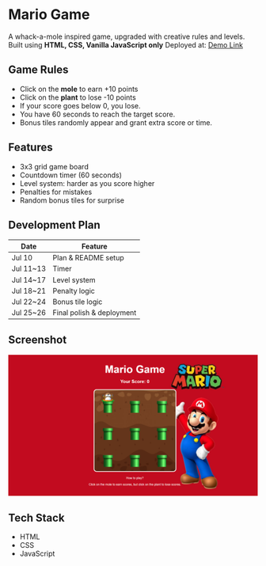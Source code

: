 # Mario Game

A whack-a-mole inspired game, upgraded with creative rules and levels.
Built using **HTML, CSS, Vanilla JavaScript only**
Deployed at: [ Demo Link ](https://newmariogame.netlify.app/)


## Game Rules

- Click on the **mole** to earn +10 points 
- Click on the **plant** to lose -10 points 
- If your score goes below 0, you lose.
- You have 60 seconds to reach the target score.
- Bonus tiles randomly appear and grant extra score or time.


## Features

- 3x3 grid game board
- Countdown timer (60 seconds)
- Level system: harder as you score higher
- Penalties for mistakes
- Random bonus tiles for surprise


## Development Plan

| Date       | Feature                           |
|------------|-----------------------------------|
| Jul 10     | Plan & README setup               |
| Jul 11~13  | Timer                             |
| Jul 14~17  | Level system                      |
| Jul 18~21  | Penalty logic                     |
| Jul 22~24  | Bonus tile logic                  |
| Jul 25~26  | Final polish & deployment         |


## Screenshot

![Game Screenshot](./img/MarioGame.png)


## Tech Stack

- HTML
- CSS
- JavaScript